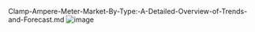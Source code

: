 Clamp-Ampere-Meter-Market-By-Type:-A-Detailed-Overview-of-Trends-and-Forecast.md
![image](https://github.com/user-attachments/assets/8a749a7e-207a-4d74-8cf3-ad01289be359)
